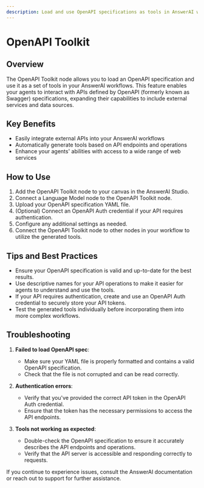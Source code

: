 ```yaml
---
description: Load and use OpenAPI specifications as tools in AnswerAI workflows
---
```


# OpenAPI Toolkit

## Overview

The OpenAPI Toolkit node allows you to load an OpenAPI specification and use it as a set of tools in your AnswerAI workflows. This feature enables your agents to interact with APIs defined by OpenAPI (formerly known as Swagger) specifications, expanding their capabilities to include external services and data sources.

## Key Benefits

- Easily integrate external APIs into your AnswerAI workflows
- Automatically generate tools based on API endpoints and operations
- Enhance your agents' abilities with access to a wide range of web services

## How to Use

1. Add the OpenAPI Toolkit node to your canvas in the AnswerAI Studio.
2. Connect a Language Model node to the OpenAPI Toolkit node.
3. Upload your OpenAPI specification YAML file.
4. (Optional) Connect an OpenAPI Auth credential if your API requires authentication.
5. Configure any additional settings as needed.
6. Connect the OpenAPI Toolkit node to other nodes in your workflow to utilize the generated tools.

<!-- TODO: Add a screenshot of the OpenAPI Toolkit node configuration in the AnswerAI Studio -->

## Tips and Best Practices

- Ensure your OpenAPI specification is valid and up-to-date for the best results.
- Use descriptive names for your API operations to make it easier for agents to understand and use the tools.
- If your API requires authentication, create and use an OpenAPI Auth credential to securely store your API tokens.
- Test the generated tools individually before incorporating them into more complex workflows.

## Troubleshooting

1. **Failed to load OpenAPI spec**:
   - Make sure your YAML file is properly formatted and contains a valid OpenAPI specification.
   - Check that the file is not corrupted and can be read correctly.

2. **Authentication errors**:
   - Verify that you've provided the correct API token in the OpenAPI Auth credential.
   - Ensure that the token has the necessary permissions to access the API endpoints.

3. **Tools not working as expected**:
   - Double-check the OpenAPI specification to ensure it accurately describes the API endpoints and operations.
   - Verify that the API server is accessible and responding correctly to requests.

If you continue to experience issues, consult the AnswerAI documentation or reach out to support for further assistance.
